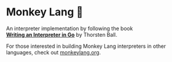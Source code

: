 # Monkey Lang 🐒

An interpreter implementation by following the book  
**[Writing an Interpreter in Go](https://interpreterbook.com)** by Thorsten Ball.

For those interested in building Monkey Lang interpreters in other languages, check out [monkeylang.org](https://monkeylang.org/).
